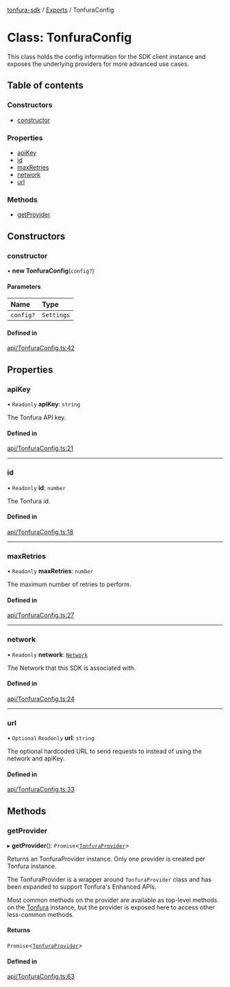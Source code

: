 [tonfura-sdk](../README.md) / [Exports](../modules.md) / TonfuraConfig

# Class: TonfuraConfig

This class holds the config information for the SDK client instance and
exposes the underlying providers for more advanced use cases.

## Table of contents

### Constructors

- [constructor](TonfuraConfig.md#constructor)

### Properties

- [apiKey](TonfuraConfig.md#apikey)
- [id](TonfuraConfig.md#id)
- [maxRetries](TonfuraConfig.md#maxretries)
- [network](TonfuraConfig.md#network)
- [url](TonfuraConfig.md#url)

### Methods

- [getProvider](TonfuraConfig.md#getprovider)

## Constructors

### constructor

• **new TonfuraConfig**(`config?`)

#### Parameters

| Name | Type |
| :------ | :------ |
| `config?` | `Settings` |

#### Defined in

[api/TonfuraConfig.ts:42](https://github.com/frigatebird-studio/tonfura-sdk/blob/d4abfff/src/api/TonfuraConfig.ts#L42)

## Properties

### apiKey

• `Readonly` **apiKey**: `string`

The Tonfura API key.

#### Defined in

[api/TonfuraConfig.ts:21](https://github.com/frigatebird-studio/tonfura-sdk/blob/d4abfff/src/api/TonfuraConfig.ts#L21)

___

### id

• `Readonly` **id**: `number`

The Tonfura id.

#### Defined in

[api/TonfuraConfig.ts:18](https://github.com/frigatebird-studio/tonfura-sdk/blob/d4abfff/src/api/TonfuraConfig.ts#L18)

___

### maxRetries

• `Readonly` **maxRetries**: `number`

The maximum number of retries to perform.

#### Defined in

[api/TonfuraConfig.ts:27](https://github.com/frigatebird-studio/tonfura-sdk/blob/d4abfff/src/api/TonfuraConfig.ts#L27)

___

### network

• `Readonly` **network**: [`Network`](../enums/Network.md)

The Network that this SDK is associated with.

#### Defined in

[api/TonfuraConfig.ts:24](https://github.com/frigatebird-studio/tonfura-sdk/blob/d4abfff/src/api/TonfuraConfig.ts#L24)

___

### url

• `Optional` `Readonly` **url**: `string`

The optional hardcoded URL to send requests to instead of using the network
and apiKey.

#### Defined in

[api/TonfuraConfig.ts:33](https://github.com/frigatebird-studio/tonfura-sdk/blob/d4abfff/src/api/TonfuraConfig.ts#L33)

## Methods

### getProvider

▸ **getProvider**(): `Promise`<[`TonfuraProvider`](TonfuraProvider.md)\>

Returns an TonfuraProvider instance. Only one provider is created per
Tonfura instance.

The TonfuraProvider is a wrapper around `TonfuraProvider` class and
has been expanded to support Tonfura's Enhanced APIs.

Most common methods on the provider are available as top-level methods on
the [Tonfura](Tonfura.md) instance, but the provider is exposed here to access
other less-common methods.

#### Returns

`Promise`<[`TonfuraProvider`](TonfuraProvider.md)\>

#### Defined in

[api/TonfuraConfig.ts:63](https://github.com/frigatebird-studio/tonfura-sdk/blob/d4abfff/src/api/TonfuraConfig.ts#L63)
